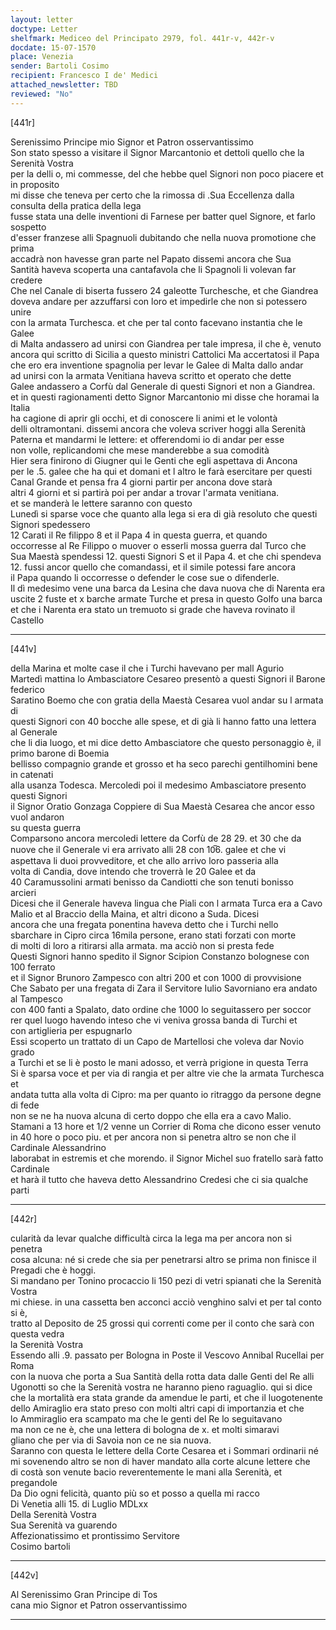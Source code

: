 ```yaml
---
layout: letter
doctype: Letter
shelfmark: Mediceo del Principato 2979, fol. 441r-v, 442r-v
docdate: 15-07-1570
place: Venezia
sender: Bartoli Cosimo
recipient: Francesco I de' Medici
attached_newsletter: TBD
reviewed: "No"
---
```


[441r]  
  
  
Serenissimo Principe mio Signor et Patron osservantissimo  
Son stato spesso a visitare il Signor Marcantonio et dettoli quello che la Serenità Vostra  
per la delli o, mi commesse, del che hebbe quel Signori non poco piacere et in proposito  
mi disse che teneva per certo che la rimossa di .Sua Eccellenza dalla consulta della pratica della lega  
fusse stata una delle inventioni di Farnese per batter quel Signore, et farlo sospetto  
d'esser franzese alli Spagnuoli dubitando che nella nuova promotione che prima  
accadrà non havesse gran parte nel Papato dissemi ancora che Sua  
Santità haveva scoperta una cantafavola che li Spagnoli li volevan far credere  
Che nel Canale di biserta fussero 24 galeotte Turchesche, et che Giandrea  
doveva andare per azzuffarsi con loro et impedirle che non si potessero unire  
con la armata Turchesca. et che per tal conto facevano instantia che le Galee  
di Malta andassero ad unirsi con Giandrea per tale impresa, il che è, venuto  
ancora qui scritto di Sicilia a questo ministri Cattolici Ma accertatosi il Papa  
che ero era inventione spagnolia per levar le Galee di Malta dallo andar  
ad unirsi con la armata Venitiana haveva scritto et operato che dette  
Galee andassero a Corfù dal Generale di questi Signori et non a Giandrea.  
et in questi ragionamenti detto Signor Marcantonio mi disse che horamai la Italia  
ha cagione di aprir gli occhi, et di conoscere li animi et le volontà  
delli oltramontani. dissemi ancora che voleva scriver hoggi alla Serenità  
Paterna et mandarmi le lettere: et offerendomi io di andar per esse  
non volle, replicandomi che mese manderebbe a sua comodità  
Hier sera finirono di Giugner qui le Genti che egli aspettava di Ancona  
per le .5. galee che ha qui et domani et l altro le farà esercitare per questi  
Canal Grande et pensa fra 4 giorni partir per ancona dove starà  
altri 4 giorni et si partirà poi per andar a trovar l'armata venitiana.  
et se manderà le lettere saranno con questo  
Lunedì si sparse voce che quanto alla lega si era di già resoluto che questi Signori spedessero  
12 Carati il Re filippo 8 et il Papa 4 in questa guerra, et quando  
occorresse al Re Filippo o muover o esserli mossa guerra dal Turco che  
Sua Maestà spendessi 12. questi Signori S et il Papa 4. et che chi spendeva  
12. fussi ancor quello che comandassi, et il simile potessi fare ancora  
il Papa quando li occorresse o defender le cose sue o difenderle.  
Il dì medesimo vene una barca da Lesina che dava nuova che di Narenta era  
uscite 2 fuste et x barche armate Turche et presa in questo Golfo una barca  
et che i Narenta era stato un tremuoto si grade che haveva rovinato il Castello  
  
---  

[441v]  
  
  
della Marina et molte case il che i Turchi havevano per mall Agurio  
Martedì mattina lo Ambasciatore Cesareo presentò a questi Signori il Barone federico  
Saratino Boemo che con gratia della Maestà Cesarea vuol andar su l armata di  
questi Signori con 40 bocche alle spese, et di già li hanno fatto una lettera al Generale  
che li dia luogo, et mi dice detto Ambasciatore che questo personaggio è, il primo barone di Boemia  
bellisso compagnio grande et grosso et ha seco parechi gentilhomini bene in catenati  
alla usanza Todesca. Mercoledi poi il medesimo Ambasciatore presento questi Signori  
il Signor Oratio Gonzaga Coppiere di Sua Maestà Cesarea che ancor esso vuol andaron  
su questa guerra  
Comparsono ancora mercoledi lettere da Corfù de 28 29. et 30 che da  
nuove che il Generale vi era arrivato alli 28 con 10̅6. galee et che vi  
aspettava li duoi provveditore, et che allo arrivo loro passeria alla  
volta di Candia, dove intendo che troverrà le 20 Galee et da  
40 Caramussolini armati benisso da Candiotti che son tenuti bonisso  
arcieri  
Dicesi che il Generale haveva lingua che Piali con l armata Turca era a Cavo  
Malio et al Braccio della Maina, et altri dicono a Suda. Dicesi  
ancora che una fregata ponentina haveva detto che i Turchi nello  
sbarchare in Cipro circa 16mila persone, erano stati forzati con morte  
di molti di loro a ritirarsi alla armata. ma acciò non si presta fede  
Questi Signori hanno spedito il Signor Scipion Constanzo bolognese con 100 ferrato  
et il Signor Brunoro Zampesco con altri 200 et con 1000 di provvisione  
Che Sabato per una fregata di Zara il Servitore Iulio Savorniano era andato  
al Tampesco  
con 400 fanti a Spalato, dato ordine che 1000 lo seguitassero per soccor  
rer quel luogo havendo inteso che vi veniva grossa banda di Turchi et  
con artiglieria per espugnarlo  
Essi scoperto un trattato di un Capo de Martellosi che voleva dar Novio grado  
a Turchi et se li è posto le mani adosso, et verrà prigione in questa Terra  
Si è sparsa voce et per via di rangia et per altre vie che la armata Turchesca et  
andata tutta alla volta di Cipro: ma per quanto io ritraggo da persone degne di fede  
non se ne ha nuova alcuna di certo doppo che ella era a cavo Malio.  
Stamani a 13 hore et 1/2 venne un Corrier di Roma che dicono esser venuto  
in 40 hore o poco piu. et per ancora non si penetra altro se non che il Cardinale Alessandrino  
laborabat in estremis et che morendo. il Signor Michel suo fratello sarà fatto Cardinale  
et harà il tutto che haveva detto Alessandrino Credesi che ci sia qualche parti  
  
---  

[442r]  
  
  
cularità da levar qualche difficultà circa la lega ma per ancora non si penetra  
cosa alcuna: né si crede che sia per penetrarsi altro se prima non finisce il  
Pregadi che è hoggi.  
Si mandano per Tonino procaccio li 150 pezi di vetri spianati che la Serenità Vostra  
mi chiese. in una cassetta ben acconci acciò venghino salvi et per tal conto si è,  
tratto al Deposito de 25 grossi qui correnti come per il conto che sarà con questa vedra  
la Serenità Vostra  
Essendo alli .9. passato per Bologna in Poste il Vescovo Annibal Rucellai per Roma  
con la nuova che porta a Sua Santità della rotta data dalle Genti del Re alli  
Ugonotti so che la Serenità vostra ne haranno pieno raguaglio. qui si dice  
che la mortalità era stata grande da amendue le parti, et che il luogotenente  
dello Amiraglio era stato preso con molti altri capi di importanzia et che  
lo Ammiraglio era scampato ma che le genti del Re lo seguitavano  
ma non ce ne è, che una lettera di bologna de x. et molti simaravi  
gliano che per via di Savoia non ce ne sia nuova.  
Saranno con questa le lettere della Corte Cesarea et i Sommari ordinarii né  
mi sovenendo altro se non di haver mandato alla corte alcune lettere che  
di costà son venute bacio reverentemente le mani alla Serenità, et pregandole  
Da Dio ogni felicità, quanto più so et posso a quella mi racco  
Di Venetia alli 15. di Luglio MDLxx  
Della Serenità Vostra  
Sua Serenità va guarendo  
Affezionatissimo et prontissimo Servitore  
Cosimo bartoli  
  
---  

[442v]  
  
  
Al Serenissimo Gran Principe di Tos  
cana mio Signor et Patron osservantissimo  
  
---  

